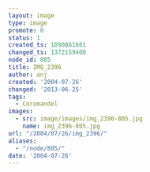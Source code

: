 ```yaml
---
layout: image
type: image
promote: 0
status: 1
created_ts: 1090861601
changed_ts: 1372159400
node_id: 805
title: IMG_2396
author: anj
created: '2004-07-26'
changed: '2013-06-25'
tags:
  - Coromandel
images:
  - src: image/images/img_2396-805.jpg
    name: img_2396-805.jpg
url: "/2004/07/26/img_2396/"
aliases:
  - "/node/805/"
date: '2004-07-26'
---
```


